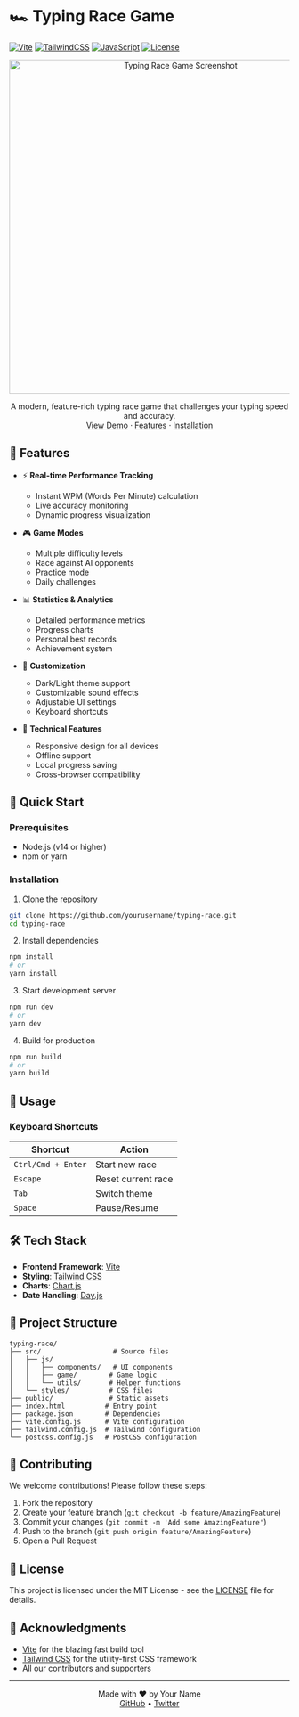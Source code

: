 # 🏎️ Typing Race Game

[![Vite](https://img.shields.io/badge/vite-%23646CFF.svg?style=for-the-badge&logo=vite&logoColor=white)](https://vitejs.dev/)
[![TailwindCSS](https://img.shields.io/badge/tailwindcss-%2338B2AC.svg?style=for-the-badge&logo=tailwind-css&logoColor=white)](https://tailwindcss.com/)
[![JavaScript](https://img.shields.io/badge/javascript-%23323330.svg?style=for-the-badge&logo=javascript&logoColor=%23F7DF1E)](https://developer.mozilla.org/en-US/docs/Web/JavaScript)
[![License](https://img.shields.io/badge/license-MIT-blue.svg?style=for-the-badge)](LICENSE)

<div align="center">
  <img src="https://your-screenshot-url-here.png" alt="Typing Race Game Screenshot" width="600">

  <p align="center">
    A modern, feature-rich typing race game that challenges your typing speed and accuracy.
    <br />
    <a href="#demo">View Demo</a>
    ·
    <a href="#features">Features</a>
    ·
    <a href="#installation">Installation</a>
  </p>
</div>

## 🌟 Features

- ⚡️ **Real-time Performance Tracking**
  - Instant WPM (Words Per Minute) calculation
  - Live accuracy monitoring
  - Dynamic progress visualization

- 🎮 **Game Modes**
  - Multiple difficulty levels
  - Race against AI opponents
  - Practice mode
  - Daily challenges

- 📊 **Statistics & Analytics**
  - Detailed performance metrics
  - Progress charts
  - Personal best records
  - Achievement system

- 🎨 **Customization**
  - Dark/Light theme support
  - Customizable sound effects
  - Adjustable UI settings
  - Keyboard shortcuts

- 📱 **Technical Features**
  - Responsive design for all devices
  - Offline support
  - Local progress saving
  - Cross-browser compatibility

## 🚀 Quick Start

### Prerequisites

- Node.js (v14 or higher)
- npm or yarn

### Installation

1. Clone the repository
```bash
git clone https://github.com/yourusername/typing-race.git
cd typing-race
```

2. Install dependencies
```bash
npm install
# or
yarn install
```

3. Start development server
```bash
npm run dev
# or
yarn dev
```

4. Build for production
```bash
npm run build
# or
yarn build
```

## 🎯 Usage

### Keyboard Shortcuts

| Shortcut | Action |
|----------|--------|
| `Ctrl/Cmd + Enter` | Start new race |
| `Escape` | Reset current race |
| `Tab` | Switch theme |
| `Space` | Pause/Resume |

## 🛠️ Tech Stack

- **Frontend Framework**: [Vite](https://vitejs.dev/)
- **Styling**: [Tailwind CSS](https://tailwindcss.com/)
- **Charts**: [Chart.js](https://www.chartjs.org/)
- **Date Handling**: [Day.js](https://day.js.org/)

## 📁 Project Structure

```
typing-race/
├── src/                  # Source files
│   ├── js/
│   │   ├── components/   # UI components
│   │   ├── game/        # Game logic
│   │   └── utils/       # Helper functions
│   └── styles/          # CSS files
├── public/              # Static assets
├── index.html          # Entry point
├── package.json        # Dependencies
├── vite.config.js      # Vite configuration
├── tailwind.config.js  # Tailwind configuration
└── postcss.config.js   # PostCSS configuration
```

## 🤝 Contributing

We welcome contributions! Please follow these steps:

1. Fork the repository
2. Create your feature branch (`git checkout -b feature/AmazingFeature`)
3. Commit your changes (`git commit -m 'Add some AmazingFeature'`)
4. Push to the branch (`git push origin feature/AmazingFeature`)
5. Open a Pull Request

## 📝 License

This project is licensed under the MIT License - see the [LICENSE](LICENSE) file for details.

## 🙏 Acknowledgments

- [Vite](https://vitejs.dev/) for the blazing fast build tool
- [Tailwind CSS](https://tailwindcss.com/) for the utility-first CSS framework
- All our contributors and supporters

---

<div align="center">
  Made with ❤️ by Your Name
  <br />
  <a href="https://github.com/yourusername">GitHub</a> •
  <a href="https://twitter.com/yourusername">Twitter</a>
</div>
